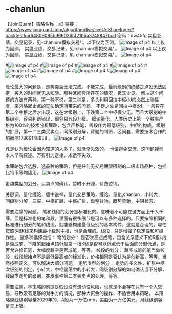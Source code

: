 # -chanlun 
【JoinQuant】策略名称：a3 
链接：
https://www.joinquant.com/algorithm/live/liveUrlShareIndex?backtestId=64809085bd660365f21b5a3748847bcd 
密码：nw45fg
实盘业绩，交易记录，见-chanlun/模拟交易/ 。以下仅为回测。
![Image of p4](https://github.com/tomcat123a/-chanlun/blob/master/zoushileixing/2017_01.png)
以上仅为回测，
 实盘业绩，交易记录，见-chanlun/模拟交易/ 。
![Image of p4](https://github.com/tomcat123a/-chanlun/blob/master/zoushileixing/2017_01.png)
以上仅为回测，
 实盘业绩，交易记录，见-chanlun/模拟交易/ 。
![Image of p4](https://github.com/tomcat123a/-chanlun/blob/master/zoushileixing/2010_08.png)

#![Image of p4](https://github.com/tomcat123a/-chanlun/blob/master/zoushileixing/x2.png)
#![Image of p4](https://github.com/tomcat123a/-chanlun/blob/master/zoushileixing/x3.png)
#![Image of p4](https://github.com/tomcat123a/-chanlun/blob/master/zoushileixing/x4.png)
#![Image of p4](https://github.com/tomcat123a/-chanlun/blob/master/zoushileixing/x5.png)
#![Image of p4](https://github.com/tomcat123a/-chanlun/blob/master/zoushileixing/x6.png)
#![Image of p4](https://github.com/tomcat123a/-chanlun/blob/master/zoushileixing/x7.png)
#![Image of p4](https://github.com/tomcat123a/-chanlun/blob/master/zoushileixing/x8.png)
#![Image of p4](https://github.com/tomcat123a/-chanlun/blob/master/zoushileixing/x9.png)
![Image of p4](https://github.com/tomcat123a/-chanlun/blob/master/zoushileixing/8.jpg)


缠论最大的问题是，走势类型无法完成。不能完成，最低级别的终结之点就无法固定，买入的时间就无从知晓。那种区间套所存在的情况，极其少见。
解决这个问题的方法有两种。第一种不说，第二种是，多头利用回拉中枢dd的必然上涨幅度，来忽略起止点的无法确定所带来的问题。
不足之处是回拉中枢dd，一般只在第二个中枢之后才出现，这在大级别上，下跌第二个中枢很少见。而且大级别的中枢级别，容易判断错误，很容易九段升级。
缠论量化，人类历史上第一个胜率严格为100%的技术分析策略，包含严格笔，线段作为最低级别，中枢的构成，级别的扩展，第一二三类买卖点，同级别分解，背驰的判断，区间套，需要技术合作的加微信17866148858 。
![Image of p4](https://github.com/tomcat123a/-chanlun/blob/master/zoushileixing/p4.png)

 凡是认为缠论会因为知道的人多了，就渐渐失效的， 也请避免交流，这问题禅师本人早有叙述。万有引力定律，永远不失效。
 
 本策略包含选股，选品种的策略，但是任何无交易期限限制的二级市场品种，包括比特币等均适用。
 ![Image of p4](https://github.com/tomcat123a/-chanlun/blob/master//t2.gif)
 
 走势类型的划分，买卖点的确认，暂时不开源，付费咨询。
 
 关键词，量化缠论，缠中说禅，量化交易策略，缠论，量化,chanlun，小转大，同级别分解，三买，中枢扩展，中枢扩张，盘整背驰，趋势背驰，中阴状态，

需要注意的问题。
笔和线段的划分是标准化的。意味着不可能在这方面上千人千缠。但是标准化的笔和段，里面有很多细节是可以有多种选择的。只要按照相同的标准进行划分的笔和线段，就能够构建最低级别的基本构件，这就是合理的。哪怕按照3根K线来构建最小级别中枢，也是合理的。线段，只是增强了稳定性和可操作性。
这多种选择包括：
笔的划分：
是否次高点成笔，包含关系意义下的5根k线是否成笔，下降笔起始点顶分型第一根K线是否可以低点低于后面底分型低点，是否允许修正笔，大幅度跳空是否成笔，等等。
线段的划分：
跳空成笔的笔当做线段，线段起始点不是最低最高点的标准化，价格相同是否认为是创新高，等等。当然按照定义，可以解决大部分问题。
走势类型的划分：
走势的多义性，扩张中枢次级别的判定，小转大，中枢震荡中的小转大，同级别分解的如何确认当下分解，线段类走势的级别，突发事件第二类买卖点的处理，等等。

需要注意，本策略的前提是假设没有流动性风险，也就是不会存在只有一个人交易，导致没有足够的对手方的情况。那种大资金的操作，不适合用本策略。
本策略周线级别容量2020年的，A股为一万亿rmb，美股为一万亿美元。月线级别容量无上限。
